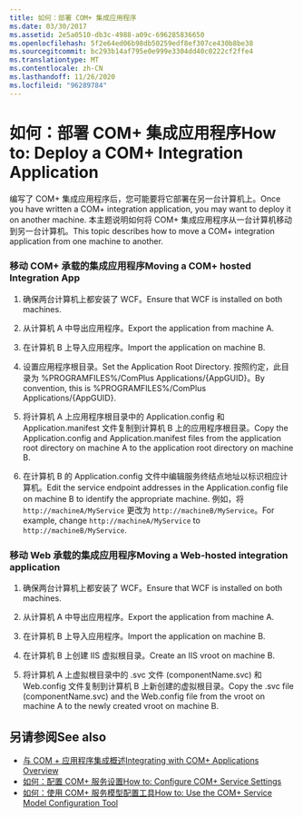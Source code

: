 ```yaml
---
title: 如何：部署 COM+ 集成应用程序
ms.date: 03/30/2017
ms.assetid: 2e5a0510-db3c-4988-a09c-696285836650
ms.openlocfilehash: 5f2e64ed06b98db50259edf8ef307ce430b8be38
ms.sourcegitcommit: bc293b14af795e0e999e3304dd40c0222cf2ffe4
ms.translationtype: MT
ms.contentlocale: zh-CN
ms.lasthandoff: 11/26/2020
ms.locfileid: "96289784"
---
```

# <a name="how-to-deploy-a-com-integration-application"></a><span data-ttu-id="362b1-102">如何：部署 COM+ 集成应用程序</span><span class="sxs-lookup"><span data-stu-id="362b1-102">How to: Deploy a COM+ Integration Application</span></span>

<span data-ttu-id="362b1-103">编写了 COM+ 集成应用程序后，您可能要将它部署在另一台计算机上。</span><span class="sxs-lookup"><span data-stu-id="362b1-103">Once you have written a COM+ integration application, you may want to deploy it on another machine.</span></span> <span data-ttu-id="362b1-104">本主题说明如何将 COM+ 集成应用程序从一台计算机移动到另一台计算机。</span><span class="sxs-lookup"><span data-stu-id="362b1-104">This topic describes how to move a COM+ integration application from one machine to another.</span></span>  
  
### <a name="moving-a-com-hosted-integration-app"></a><span data-ttu-id="362b1-105">移动 COM+ 承载的集成应用程序</span><span class="sxs-lookup"><span data-stu-id="362b1-105">Moving a COM+ hosted Integration App</span></span>  
  
1. <span data-ttu-id="362b1-106">确保两台计算机上都安装了 WCF。</span><span class="sxs-lookup"><span data-stu-id="362b1-106">Ensure that WCF is installed on both machines.</span></span>  
  
2. <span data-ttu-id="362b1-107">从计算机 A 中导出应用程序。</span><span class="sxs-lookup"><span data-stu-id="362b1-107">Export the application from machine A.</span></span>  
  
3. <span data-ttu-id="362b1-108">在计算机 B 上导入应用程序。</span><span class="sxs-lookup"><span data-stu-id="362b1-108">Import the application on machine B.</span></span>  
  
4. <span data-ttu-id="362b1-109">设置应用程序根目录。</span><span class="sxs-lookup"><span data-stu-id="362b1-109">Set the Application Root Directory.</span></span> <span data-ttu-id="362b1-110">按照约定，此目录为 %PROGRAMFILES%/ComPlus Applications/{AppGUID}。</span><span class="sxs-lookup"><span data-stu-id="362b1-110">By convention, this is %PROGRAMFILES%/ComPlus Applications/{AppGUID}.</span></span>  
  
5. <span data-ttu-id="362b1-111">将计算机 A 上应用程序根目录中的 Application.config 和 Application.manifest 文件复制到计算机 B 上的应用程序根目录。</span><span class="sxs-lookup"><span data-stu-id="362b1-111">Copy the Application.config and Application.manifest files from the application root directory on machine A to the application root directory on machine B.</span></span>  
  
6. <span data-ttu-id="362b1-112">在计算机 B 的 Application.config 文件中编辑服务终结点地址以标识相应计算机。</span><span class="sxs-lookup"><span data-stu-id="362b1-112">Edit the service endpoint addresses in the Application.config file on machine B to identify the appropriate machine.</span></span> <span data-ttu-id="362b1-113">例如，将 `http://machineA/MyService` 更改为 `http://machineB/MyService`。</span><span class="sxs-lookup"><span data-stu-id="362b1-113">For example, change `http://machineA/MyService` to `http://machineB/MyService`.</span></span>  
  
### <a name="moving-a-web-hosted-integration-application"></a><span data-ttu-id="362b1-114">移动 Web 承载的集成应用程序</span><span class="sxs-lookup"><span data-stu-id="362b1-114">Moving a Web-hosted integration application</span></span>  
  
1. <span data-ttu-id="362b1-115">确保两台计算机上都安装了 WCF。</span><span class="sxs-lookup"><span data-stu-id="362b1-115">Ensure that WCF is installed on both machines.</span></span>  
  
2. <span data-ttu-id="362b1-116">从计算机 A 中导出应用程序。</span><span class="sxs-lookup"><span data-stu-id="362b1-116">Export the application from machine A.</span></span>  
  
3. <span data-ttu-id="362b1-117">在计算机 B 上导入应用程序。</span><span class="sxs-lookup"><span data-stu-id="362b1-117">Import the application on machine B.</span></span>  
  
4. <span data-ttu-id="362b1-118">在计算机 B 上创建 IIS 虚拟根目录。</span><span class="sxs-lookup"><span data-stu-id="362b1-118">Create an IIS vroot on machine B.</span></span>  
  
5. <span data-ttu-id="362b1-119">将计算机 A 上虚拟根目录中的 .svc 文件 (componentName.svc) 和 Web.config 文件复制到计算机 B 上新创建的虚拟根目录。</span><span class="sxs-lookup"><span data-stu-id="362b1-119">Copy the .svc file (componentName.svc) and the Web.config file from the vroot on machine A to the newly created vroot on machine B.</span></span>  
  
## <a name="see-also"></a><span data-ttu-id="362b1-120">另请参阅</span><span class="sxs-lookup"><span data-stu-id="362b1-120">See also</span></span>

- [<span data-ttu-id="362b1-121">与 COM + 应用程序集成概述</span><span class="sxs-lookup"><span data-stu-id="362b1-121">Integrating with COM+ Applications Overview</span></span>](integrating-with-com-plus-applications-overview.md)
- [<span data-ttu-id="362b1-122">如何：配置 COM+ 服务设置</span><span class="sxs-lookup"><span data-stu-id="362b1-122">How to: Configure COM+ Service Settings</span></span>](how-to-configure-com-service-settings.md)
- [<span data-ttu-id="362b1-123">如何：使用 COM+ 服务模型配置工具</span><span class="sxs-lookup"><span data-stu-id="362b1-123">How to: Use the COM+ Service Model Configuration Tool</span></span>](how-to-use-the-com-service-model-configuration-tool.md)
